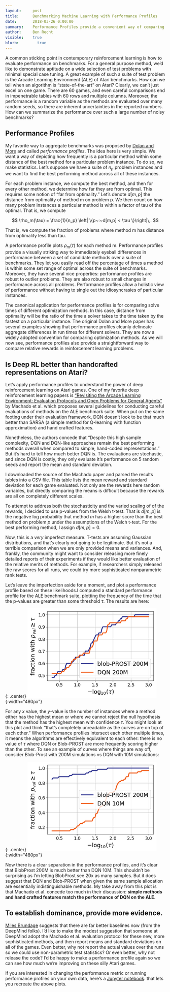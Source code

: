 ```yaml
---
layout:     post
title:      Benchmarking Machine Learning with Performance Profiles
date:       2018-03-26 0:00:00
summary:    Performance Profiles provide a convenient way of comparing machine learning methods on baselines with many test examples.
author:     Ben Recht
visible:    true
blurb: 		  true
---
```


A common sticking point in contemporary reinforcement learning is how to evaluate performance on benchmarks. For a general purpose method, we’d like to demonstrate aptitude on a wide selection of test problems with minimal special case tuning. A great example of such a suite of test problem is the Arcade Learning Environment (ALE) of Atari benchmarks. How can we tell when an algorithm is “state-of-the-art” on Atari? Clearly, we can’t just excel on one game. There are 60 games, and even careful comparisons end in impenetrable tables with 60 rows and multiple columns. Moreover, the performance is a random variable as the methods are evaluated over many random seeds, so there are inherent uncertainties in the reported numbers. How can we summarize the performance over such a large number of noisy benchmarks?

## Performance Profiles

My favorite way to aggregate benchmarks was proposed by [Dolan and More](https://arxiv.org/abs/cs/0102001) and called _performance profiles_. The idea here is very simple. We want a way of depicting how frequently is a particular method within some distance of the best method for a particular problem instance. To do so, we make statistics. Let’s suppose we have a suite of $n_p$ problem instances and we want to find the best performing method across all of these instances.

For each problem instance, we compute the best method, and then for every other method, we determine how far they are from optimal. This requires some notion of “far from optimality.” Let’s denote $d[m,p]$ the distance from optimality of method m on problem p.
We then count on how many problem instances a particular method is within a factor of tau of the optimal. That is, we compute  

$$
\rho_m(\tau) = \frac{1}{n_p} \left| \{p~:~d[m,p] < \tau \}\right|\,.
$$

That is, we compute the fraction of problems where method m has distance from optimality less than tau.

A performance profile plots $\rho_m(\tau)$ for each method m.  Performance profiles provide a visually striking way to immediately eyeball differences in performance between a set of candidate methods over a suite of benchmarks. They let you easily read off the percentage of times a method is within some set range of optimal across the suite of benchmarks.  Moreover, they have several nice properties: performance profiles are robust to outlier problems. They are also robust to small changes in performance across all problems. Performance profiles allow a holistic view of performance without having to single out the idiosyncrasies of particular instances.

The canonical application for performance profiles is for comparing solve times of different optimization methods. In this case, distance from optimality will be the ratio of the time a solver takes to the time taken by the fastest on a particular instance. The original Dolan and More paper has several examples showing that performance profiles cleanly delineate aggregate differences in run times for different solvers. They are now a widely adopted convention for comparing optimization methods. As we will now see, performance profiles also provide a straightforward way to compare relative rewards in reinforcement learning problems.

## Is Deep RL better than handcrafted representations on Atari?

Let’s apply performance profiles to understand the power of deep reinforcement learning on Atari games. One of my favorite deep reinforcement learning papers is [“Revisiting the Arcade Learning Environment: Evaluation Protocols and Open Problems for General Agents”](https://arxiv.org/abs/1709.06009) by Machado et al. which proposes several guidelines for conducting careful evaluations of methods on the ALE benchmark suite.  When put on the same footing under their evaluation framework, DQN doesn’t look to be that much better than SARSA (a simple method for Q-learning with function approximation) and hand crafted features.

Nonetheless, the authors concede that “Despite this high sample complexity, DQN and DQN-like approaches remain the best performing methods overall when compared to simple, hand-coded representations.” But it’s hard to tell how much better DQN is. The evaluations are stochastic, and since DQN is costly, they only evaluate it’s performance on 5 random seeds and report the mean and standard deviation.

I downloaded the source of the Machado paper and parsed the results tables into a CSV file. This table lists the mean reward and standard deviation for each game evaluated. Not only are the rewards here random variables, but directly comparing the means is difficult because the rewards are all on completely different scales.

To attempt to address both the stochasticity and the varied scaling of of the rewards, I decided to use p-values from the Welsh t-test. That is $d[m,p]$ is the negative log probability that method $m$ has a higher score than the best method on problem $p$ under the assumptions of the Welch t-test.  For the best performing method, I assign $d[m,p]=0$.

Now, this is a *very* imperfect measure. T-tests are assuming Gaussian distributions, and that’s clearly not going to be legitimate. But it’s not a terrible comparison when we are only provided means and variances. And, frankly, the community might want to consider releasing more finely detailed reports of their experiments if they would like better evaluation of the relative merits of methods. For example, if researchers simply released the raw scores for all runs, we could try more sophisticated nonparametric rank tests.

Let’s leave the imperfection aside for a moment, and plot a performance profile based on these likelihoods.I computed a standard performance profile for the ALE benchmark suite, plotting the frequency of the time that the p-values are greater than some threshold $\tau$. The results are here:

{: .center}
![you are all crazy, shallow learning is as good as deep learning for atari](/assets/rl/perfprof/perf_prof.png){:width="480px"}

For any $x$ value, the $y$-value is the number of instances where a method either has the highest mean or where we cannot reject the null hypothesis that the method has the highest mean with confidence $\tau$.  You might look at this plot and think “that’s completely unreadable as the curves are on top of each other.” When performance profiles intersect each other multiple times, it means the algorithms are effectively equivalent to each other: there is no value of $\tau$ where DQN or Blob-PROST are more frequently scoring higher than the other. To see an example of curves where things are way off, consider Blob-Prost with 200M simulations vs DQN with 10M simulations:

{: .center}
![these two algorithms are not the same](/assets/rl/perfprof/perf_prof2.png){:width="480px"}

Now there is a clear separation in the performance profiles, and it’s clear that BlobProst 200M is much better than DQN 10M. This shouldn’t be surprising as I’m letting BlobProst see 20x as many samples.  But it does suggest that DQN and Blob-PROST when given the same sample allocation are essentially indistinguishable methods. My take away from this plot is that Machado et al. concede too much in their discussion: **simple methods and hand crafted features match the performance of DQN on the ALE.**

## To establish dominance, provide more evidence.

[Miles Brundage](https://twitter.com/Miles_Brundage/status/977512294824341504) suggests that there are far better baselines now (from the DeepMind folks). I’d like to make the modest suggestion that someone at DeepMind adopt the Machado et al. evaluation protocol for these new, more sophisticated methods, and then report means and standard deviations on all of the games. Even better, why not report the actual values over the runs so we could use non-parametric test statistics? Or even better, why not release the code? I’d be happy to make a performance profile again so we can see how much we’re improving on these silly Atari games.

If you are interested in changing the performance metric or running performance profiles on your own data, here’s a [Jupyter notebook](https://nbviewer.jupyter.org/url/argmin.net/code/atari_performance_profiles.ipynb). that lets you recreate the above plots.

